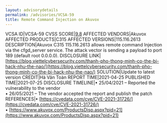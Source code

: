 ```yaml
---
layout: advisorydetails
permalink: /advisories/VCSA-59
title: Remote Command Injection on Akuvox
---
```

VCSA ID|VCSA-59
CVSS SCORE|[9.8](https://nvd.nist.gov/vuln-metrics/cvss/v3-calculator?calculator&version=3.0&vector=(CVSS:3.1/AV:N/AC:L/PR:N/UI:N/S:U/C:H/I:H/A:H))
AFFECTED VENDORS|Akuvox
AFFECTED PRODUCTS|C315
AFFECTED VERSIONS|115.116.2613
DESCRIPTION|Akuvox C315 115.116.2613 allows remote command Injection via the cfgd_server service. The attack vector is sending a payload to port 189 (default root 0.0.0.0).
DISCLOSURE LINK|[https://blog.viettelcybersecurity.com/thanh-pho-thong-minh-co-the-bi-hack-nhu-the-nao/](https://blog.viettelcybersecurity.com/thanh-pho-thong-minh-co-the-bi-hack-nhu-the-nao/)
SOLUTION|Update to latest version
CREDIT|Hà Văn Toàn
REPORT TIME|2021-04-25
PUBLISHED TIME|2021-07-25
DISCLOSURE TIMELINE|&#8226; 25/04/2021 – Reported the vulnerability to the vendor<br>&#8226; 26/05/2021 – The vendor accepted the report and publish the patch
REFERENCES|&#8226; [https://cvedata.com/cve/CVE-2021-31726/](https://cvedata.com/cve/CVE-2021-31726/)<br>&#8226; [https://www.akuvox.com/ProductsDisp.aspx?pid=21](https://www.akuvox.com/ProductsDisp.aspx?pid=21)
